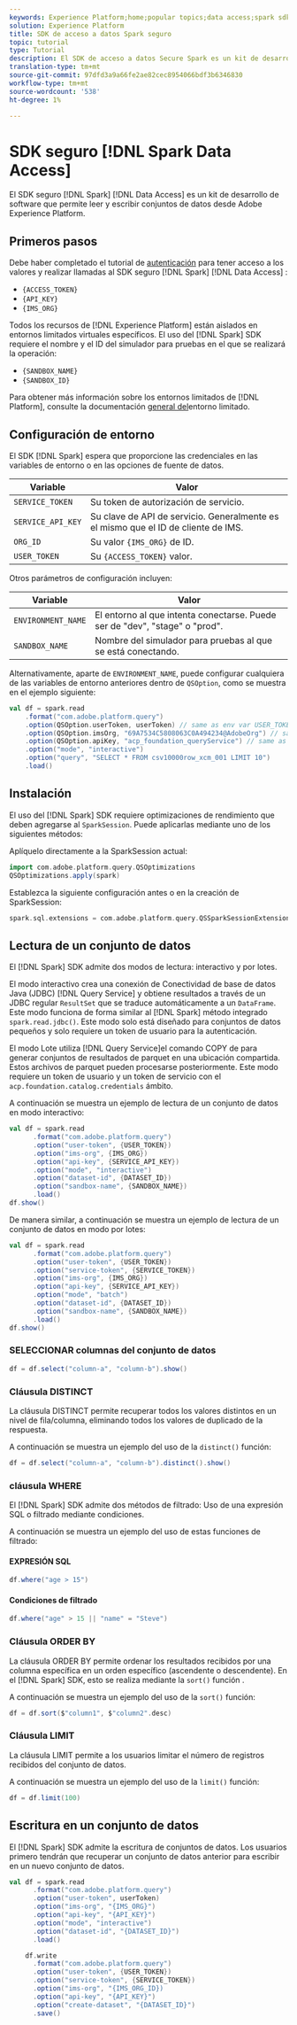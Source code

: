 ```yaml
---
keywords: Experience Platform;home;popular topics;data access;spark sdk;data access api
solution: Experience Platform
title: SDK de acceso a datos Spark seguro
topic: tutorial
type: Tutorial
description: El SDK de acceso a datos Secure Spark es un kit de desarrollo de software que permite leer y escribir conjuntos de datos desde Adobe Experience Platform.
translation-type: tm+mt
source-git-commit: 97dfd3a9a66fe2ae82cec8954066bdf3b6346830
workflow-type: tm+mt
source-wordcount: '538'
ht-degree: 1%

---
```



# SDK seguro [!DNL Spark Data Access]

El SDK seguro [!DNL Spark] [!DNL Data Access] es un kit de desarrollo de software que permite leer y escribir conjuntos de datos desde Adobe Experience Platform.

## Primeros pasos

Debe haber completado el tutorial de [autenticación](../../tutorials/authentication.md) para tener acceso a los valores y realizar llamadas al SDK seguro [!DNL Spark] [!DNL Data Access] :

- `{ACCESS_TOKEN}`
- `{API_KEY}`
- `{IMS_ORG}`

Todos los recursos de [!DNL Experience Platform] están aislados en entornos limitados virtuales específicos. El uso del [!DNL Spark] SDK requiere el nombre y el ID del simulador para pruebas en el que se realizará la operación:

- `{SANDBOX_NAME}`
- `{SANDBOX_ID}`

Para obtener más información sobre los entornos limitados de [!DNL Platform], consulte la documentación [general del](../../sandboxes/home.md)entorno limitado.

## Configuración de entorno

El SDK [!DNL Spark] espera que proporcione las credenciales en las variables de entorno o en las opciones de fuente de datos.

| Variable | Valor |
| -------- | ----- | 
| `SERVICE_TOKEN` | Su token de autorización de servicio. |
| `SERVICE_API_KEY` | Su clave de API de servicio. Generalmente es el mismo que el ID de cliente de IMS. |
| `ORG_ID` | Su valor `{IMS_ORG}` de ID. |
| `USER_TOKEN` | Su `{ACCESS_TOKEN}` valor. |

Otros parámetros de configuración incluyen:

| Variable | Valor |
| -------- | ----- |
| `ENVIRONMENT_NAME` | El entorno al que intenta conectarse. Puede ser de &quot;dev&quot;, &quot;stage&quot; o &quot;prod&quot;. |
| `SANDBOX_NAME` | Nombre del simulador para pruebas al que se está conectando. |

Alternativamente, aparte de `ENVIRONMENT_NAME`, puede configurar cualquiera de las variables de entorno anteriores dentro de `QSOption`, como se muestra en el ejemplo siguiente:

```scala
val df = spark.read
    .format("com.adobe.platform.query")
    .option(QSOption.userToken, userToken) // same as env var USER_TOKEN
    .option(QSOption.imsOrg, "69A7534C5808063C0A494234@AdobeOrg") // same as env var ORG_ID
    .option(QSOption.apiKey, "acp_foundation_queryService") // same as env var SERVICE_API_KEY
    .option("mode", "interactive")
    .option("query", "SELECT * FROM csv10000row_xcm_001 LIMIT 10")
    .load()
```

## Instalación

El uso del [!DNL Spark] SDK requiere optimizaciones de rendimiento que deben agregarse al `SparkSession`. Puede aplicarlas mediante uno de los siguientes métodos:

Aplíquelo directamente a la SparkSession actual:

```scala
import com.adobe.platform.query.QSOptimizations
QSOptimizations.apply(spark)
```

Establezca la siguiente configuración antes o en la creación de SparkSession:

```scala
spark.sql.extensions = com.adobe.platform.query.QSSparkSessionExtensions
```

## Lectura de un conjunto de datos

El [!DNL Spark] SDK admite dos modos de lectura: interactivo y por lotes.

El modo interactivo crea una conexión de Conectividad de base de datos Java (JDBC) [!DNL Query Service] y obtiene resultados a través de un JDBC regular `ResultSet` que se traduce automáticamente a un `DataFrame`. Este modo funciona de forma similar al [!DNL Spark] método integrado `spark.read.jdbc()`. Este modo solo está diseñado para conjuntos de datos pequeños y solo requiere un token de usuario para la autenticación.

El modo Lote utiliza [!DNL Query Service]el comando COPY de para generar conjuntos de resultados de parquet en una ubicación compartida. Estos archivos de parquet pueden procesarse posteriormente. Este modo requiere un token de usuario y un token de servicio con el `acp.foundation.catalog.credentials` ámbito.

A continuación se muestra un ejemplo de lectura de un conjunto de datos en modo interactivo:

```scala
val df = spark.read
      .format("com.adobe.platform.query")
      .option("user-token", {USER_TOKEN})
      .option("ims-org", {IMS_ORG})
      .option("api-key", {SERVICE_API_KEY})
      .option("mode", "interactive")
      .option("dataset-id", {DATASET_ID})
      .option("sandbox-name", {SANDBOX_NAME})
      .load()
df.show()
```

De manera similar, a continuación se muestra un ejemplo de lectura de un conjunto de datos en modo por lotes:

```scala
val df = spark.read
      .format("com.adobe.platform.query")
      .option("user-token", {USER_TOKEN})
      .option("service-token", {SERVICE_TOKEN})
      .option("ims-org", {IMS_ORG})
      .option("api-key", {SERVICE_API_KEY})
      .option("mode", "batch")
      .option("dataset-id", {DATASET_ID})
      .option("sandbox-name", {SANDBOX_NAME})
      .load()
df.show()
```

### SELECCIONAR columnas del conjunto de datos

```scala
df = df.select("column-a", "column-b").show()
```

### Cláusula DISTINCT

La cláusula DISTINCT permite recuperar todos los valores distintos en un nivel de fila/columna, eliminando todos los valores de duplicado de la respuesta.

A continuación se muestra un ejemplo del uso de la `distinct()` función:

```scala
df = df.select("column-a", "column-b").distinct().show()
```

### cláusula WHERE

El [!DNL Spark] SDK admite dos métodos de filtrado: Uso de una expresión SQL o filtrado mediante condiciones.

A continuación se muestra un ejemplo del uso de estas funciones de filtrado:

#### EXPRESIÓN SQL

```scala
df.where("age > 15")
```

#### Condiciones de filtrado

```scala
df.where("age" > 15 || "name" = "Steve")
```

### Cláusula ORDER BY

La cláusula ORDER BY permite ordenar los resultados recibidos por una columna específica en un orden específico (ascendente o descendente). En el [!DNL Spark] SDK, esto se realiza mediante la `sort()` función .

A continuación se muestra un ejemplo del uso de la `sort()` función:

```scala
df = df.sort($"column1", $"column2".desc)
```

### Cláusula LIMIT

La cláusula LIMIT permite a los usuarios limitar el número de registros recibidos del conjunto de datos.

A continuación se muestra un ejemplo del uso de la `limit()` función:

```scala
df = df.limit(100)
```

## Escritura en un conjunto de datos

El [!DNL Spark] SDK admite la escritura de conjuntos de datos. Los usuarios primero tendrán que recuperar un conjunto de datos anterior para escribir en un nuevo conjunto de datos.

```scala
val df = spark.read
      .format("com.adobe.platform.query")
      .option("user-token", userToken)
      .option("ims-org", "{IMS_ORG}")
      .option("api-key", "{API_KEY}")
      .option("mode", "interactive")
      .option("dataset-id", "{DATASET_ID}")
      .load()

    df.write
      .format("com.adobe.platform.query")
      .option("user-token", {USER_TOKEN})
      .option("service-token", {SERVICE_TOKEN})
      .option("ims-org", "{IMS_ORG_ID})
      .option("api-key", "{API_KEY}")
      .option("create-dataset", "{DATASET_ID}")
      .save()
```
